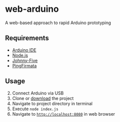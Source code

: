 # web-arduino
A web-based approach to rapid Arduino prototyping

## Requirements
- [Arduino IDE](https://www.arduino.cc/en/Main/Software)
- [Node.js](https://nodejs.org/en/)
- [Johnny-Five](http://johnny-five.io)
- [PingFirmata](http://johnny-five.io/api/proximity/#pingfirmata)

## Usage
2. Connect  Arduino via USB
1. Clone or [download](https://github.com/richard92m/web-arduino/archive/master.zip) the project
2. Navigate to project directory in terminal
1. Execute `node index.js`
2. Navigate to [`http://localhost:8080`](http://localhost:8080) in web browser

<!--
```javascript
asdf
```

![image](https://github.com/richard92m/web-arduino/raw/master/assets/led-blink.gif)
-->
